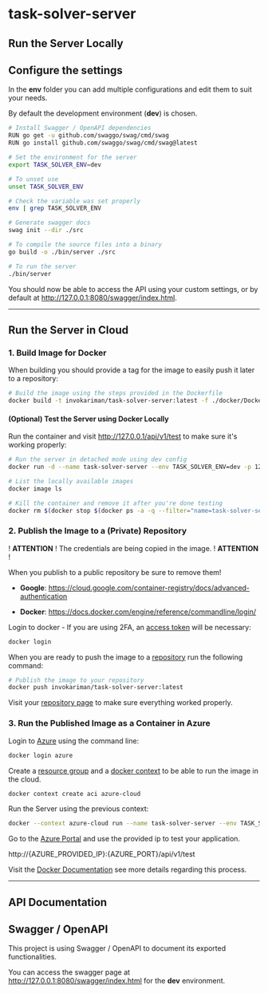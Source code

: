 # task-solver-server

## Run the Server Locally

## Configure the settings

In the **env** folder you can add multiple configurations and edit them to suit your needs.

By default the development environment (**dev**) is chosen.

```bash
# Install Swagger / OpenAPI dependencies
RUN go get -u github.com/swaggo/swag/cmd/swag
RUN go install github.com/swaggo/swag/cmd/swag@latest

# Set the environment for the server
export TASK_SOLVER_ENV=dev

# To unset use
unset TASK_SOLVER_ENV

# Check the variable was set properly
env | grep TASK_SOLVER_ENV

# Generate swagger docs
swag init --dir ./src

# To compile the source files into a binary
go build -o ./bin/server ./src 

# To run the server
./bin/server
```

You should now be able to access the API using your custom settings, 
or by default at http://127.0.0.1:8080/swagger/index.html.

---

## Run the Server in Cloud

### 1. Build Image for Docker

When building you should provide a tag for the image to easily push it later to a repository:

```bash
# Build the image using the steps provided in the Dockerfile
docker build -t invokariman/task-solver-server:latest -f ./docker/Dockerfile . 
```

#### (Optional) Test the Server using Docker Locally

Run the container and visit http://127.0.0.1/api/v1/test to make sure it's working properly:

```bash
# Run the server in detached mode using dev config
docker run -d --name task-solver-server --env TASK_SOLVER_ENV=dev -p 127.0.0.1:8080:8080 invokariman/task-solver-server:latest

# List the locally available images
docker image ls

# Kill the container and remove it after you're done testing
docker rm $(docker stop $(docker ps -a -q --filter="name=task-solver-server"))
```

### 2. Publish the Image to a (Private) Repository

! **ATTENTION** ! The credentials are being copied in the image. ! **ATTENTION** ! 

When you publish to a public repository be sure to remove them!

- **Google**: https://cloud.google.com/container-registry/docs/advanced-authentication

- **Docker**: https://docs.docker.com/engine/reference/commandline/login/

Login to docker - If you are using 2FA, an [access token](https://docs.docker.com/docker-hub/access-tokens/)
will be necessary:

```bash
docker login
```

When you are ready to push the image to a [repository](https://docs.docker.com/docker-hub/repos/) run the following command:

```bash
# Publish the image to your repository
docker push invokariman/task-solver-server:latest
```

Visit your [repository page](https://hub.docker.com/) to make sure everything worked properly.

### 3. Run the Published Image as a Container in Azure

Login to [Azure](https://portal.azure.com/) using the command line:

```bash
docker login azure
```

Create a [resource group](https://docs.microsoft.com/en-us/azure/azure-resource-manager/management/manage-resource-groups-portal)
and a [docker context](https://docs.docker.com/engine/context/working-with-contexts/) to be able to run the image in 
the cloud.

```bash
docker context create aci azure-cloud
```

Run the Server using the previous context:

```bash
docker --context azure-cloud run --name task-solver-server --env TASK_SOLVER_ENV=pro -p 8080:8080 invokariman/task-solver-server:latest
```

Go to the [Azure Portal](https://portal.azure.com/) and use the provided ip to test your application.

http://{AZURE_PROVIDED_IP}:{AZURE_PORT}/api/v1/test

Visit the [Docker Documentation](https://docs.docker.com/cloud/aci-integration/)
see more details regarding this process.

---

## API Documentation

## Swagger / OpenAPI

This project is using Swagger / OpenAPI to document its exported functionalities.

You can access the swagger page at http://127.0.0.1:8080/swagger/index.html for the **dev** environment.